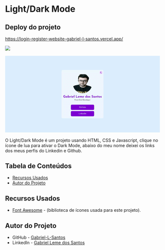 # Light/Dark Mode

## Deploy do projeto

<https://login-register-website-gabriel-l-santos.vercel.app/>

<img src="http://img.shields.io/static/v1?label=STATUS&message=CONCLUIDO&color=GREEN&style=for-the-badge"/>
</p>

![Showcase do Light/Dark Mode - gif](./assets/img-gif-readme/dark-mode-showcase.gif)

O Light/Dark Mode é um projeto usando HTML, CSS e Javascript, clique no ícone de lua para ativar o Dark Mode, abaixo do meu nome deixei os links dos meus perfis do Linkedin e Github.

## Tabela de Conteúdos

- [Recursos Usados](#recursos-usados)
- [Autor do Projeto](#autor-do-projeto)

## Recursos Usados

- [Font Awesome](https://fontawesome.com/) - (biblioteca de ícones usada para este projeto).

## Autor do Projeto

- GitHub - [Gabriel-L-Santos](https://github.com/Gabriel-L-Santos)
- LinkedIn - [Gabriel Leme dos Santos](https://www.linkedin.com/in/gabriel-leme-dos-santos/)